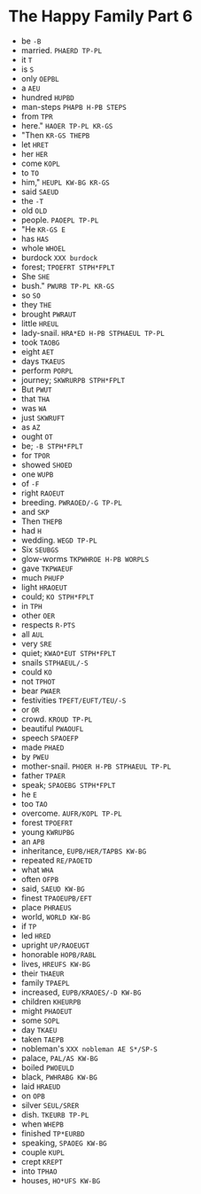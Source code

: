 # The Happy Family Part 6

* be `-B`
* married. `PHAERD TP-PL`
* it `T`
* is `S`
* only `OEPBL`
* a `AEU`
* hundred `HUPBD`
* man-steps `PHAPB H-PB STEPS`
* from `TPR`
* here." `HAOER TP-PL KR-GS`
* "Then `KR-GS THEPB`
* let `HRET`
* her `HER`
* come `KOPL`
* to `TO`
* him," `HEUPL KW-BG KR-GS`
* said `SAEUD`
* the `-T`
* old `OLD`
* people. `PAOEPL TP-PL`
* "He `KR-GS E`
* has `HAS`
* whole `WHOEL`
* burdock `XXX burdock`
* forest; `TPOEFRT STPH*FPLT`
* She `SHE`
* bush." `PWURB TP-PL KR-GS`
* so `SO`
* they `THE`
* brought `PWRAUT`
* little `HREUL`
* lady-snail. `HRA*ED H-PB STPHAEUL TP-PL`
* took `TAOBG`
* eight `AET`
* days `TKAEUS`
* perform `PORPL`
* journey; `SKWRURPB STPH*FPLT`
* But `PWUT`
* that `THA`
* was `WA`
* just `SKWRUFT`
* as `AZ`
* ought `OT`
* be; `-B STPH*FPLT`
* for `TPOR`
* showed `SHOED`
* one `WUPB`
* of `-F`
* right `RAOEUT`
* breeding. `PWRAOED/-G TP-PL`
* and `SKP`
* Then `THEPB`
* had `H`
* wedding. `WEGD TP-PL`
* Six `SEUBGS`
* glow-worms `TKPWHROE H-PB WORPLS`
* gave `TKPWAEUF`
* much `PHUFP`
* light `HRAOEUT`
* could; `KO STPH*FPLT`
* in `TPH`
* other `OER`
* respects `R-PTS`
* all `AUL`
* very `SRE`
* quiet; `KWAO*EUT STPH*FPLT`
* snails `STPHAEUL/-S`
* could `KO`
* not `TPHOT`
* bear `PWAER`
* festivities `TPEFT/EUFT/TEU/-S`
* or `OR`
* crowd. `KROUD TP-PL`
* beautiful `PWAOUFL`
* speech `SPAOEFP`
* made `PHAED`
* by `PWEU`
* mother-snail. `PHOER H-PB STPHAEUL TP-PL`
* father `TPAER`
* speak; `SPAOEBG STPH*FPLT`
* he `E`
* too `TAO`
* overcome. `AUFR/KOPL TP-PL`
* forest `TPOEFRT`
* young `KWRUPBG`
* an `APB`
* inheritance, `EUPB/HER/TAPBS KW-BG`
* repeated `RE/PAOETD`
* what `WHA`
* often `OFPB`
* said, `SAEUD KW-BG`
* finest `TPAOEUPB/EFT`
* place `PHRAEUS`
* world, `WORLD KW-BG`
* if `TP`
* led `HRED`
* upright `UP/RAOEUGT`
* honorable `HOPB/RABL`
* lives, `HREUFS KW-BG`
* their `THAEUR`
* family `TPAEPL`
* increased, `EUPB/KRAOES/-D KW-BG`
* children `KHEURPB`
* might `PHAOEUT`
* some `SOPL`
* day `TKAEU`
* taken `TAEPB`
* nobleman's `XXX nobleman AE S*/SP-S`
* palace, `PAL/AS KW-BG`
* boiled `PWOEULD`
* black, `PWHRABG KW-BG`
* laid `HRAEUD`
* on `OPB`
* silver `SEUL/SRER`
* dish. `TKEURB TP-PL`
* when `WHEPB`
* finished `TP*EURBD`
* speaking, `SPAOEG KW-BG`
* couple `KUPL`
* crept `KREPT`
* into `TPHAO`
* houses, `HO*UFS KW-BG`
